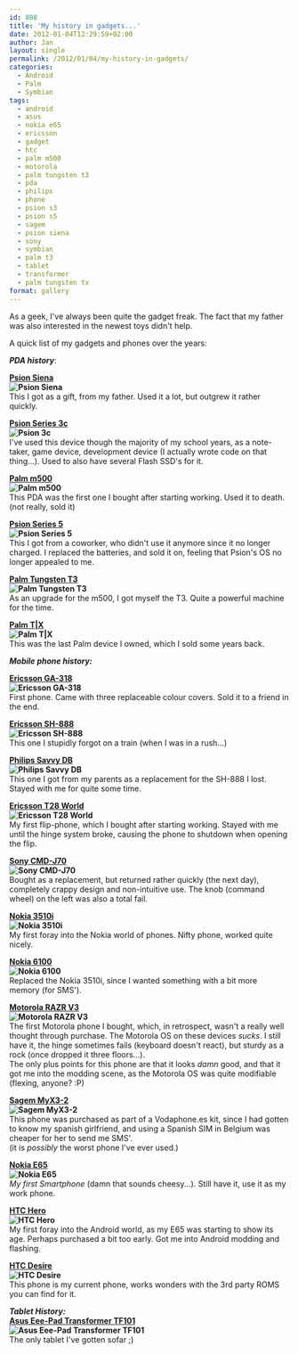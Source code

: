 ```yaml
---
id: 808
title: 'My history in gadgets...'
date: 2012-01-04T12:29:59+02:00
author: Jan
layout: single
permalink: /2012/01/04/my-history-in-gadgets/
categories:
  - Android
  - Palm
  - Symbian
tags:
  - android
  - asus
  - nokia e65
  - ericsson
  - gadget
  - htc
  - palm m500
  - motorola
  - palm tungsten t3
  - pda
  - philips
  - phone
  - psion s3
  - psion s5
  - sagem
  - psion siena
  - sony
  - symbian
  - palm t3
  - tablet
  - transformer
  - palm tungsten tx
format: gallery
---
```

As a geek, I've always been quite the gadget freak. The fact that my father was also interested in the newest toys didn't help.

A quick list of my gadgets and phones over the years:

**_PDA history_**:

**[Psion Siena](http://en.wikipedia.org/wiki/Psion_Siena)  
![Psion Siena](/assets/images/2012/01/240px-Psion_Siena_512k_4f08.jpg "Psion Siena")**  
This I got as a gift, from my father. Used it a lot, but outgrew it rather quickly.

**[Psion Series 3c](http://en.wikipedia.org/wiki/Psion_Series_3c)  
![Psion 3c](/assets/images/2012/01/Psion_3c_open_17o06-300x258.jpg "Psion 3c")**  
I've used this device though the majority of my school years, as a note-taker, game device, development device (I actually wrote code on that thing...). Used to also have several Flash SSD's for it.

**[Palm m500](http://en.wikipedia.org/wiki/Palm_m500)  
![Palm m500](/assets/images/2012/01/palm-m500.jpg "Palm m500")**  
This PDA was the first one I bought after starting working. Used it to death. (not really, sold it)

**[Psion Series 5](http://en.wikipedia.org/wiki/Psion_Series_5)  
![Psion Series 5](/assets/images/2012/01/series51.jpeg "Psion Series 5")**  
This I got from a coworker, who didn't use it anymore since it no longer charged. I replaced the batteries, and sold it on, feeling that Psion's OS no longer appealed to me.

**[Palm Tungsten T3](http://en.wikipedia.org/wiki/Tungsten_T3#Tungsten_T3)  
![Palm Tungsten T3](/assets/images/2012/01/palm-t3-249x300.jpg "Palm Tungsten T3")**  
As an upgrade for the m500, I got myself the T3. Quite a powerful machine for the time.

**[Palm T|X](http://en.wikipedia.org/wiki/Palm_TX)  
![Palm T|X](/assets/images/2012/01/tx_1.png "Palm T|X")**  
This was the last Palm device I owned, which I sold some years back.

**_Mobile phone history:_**

**[Ericsson GA-318](http://www.gsmarena.com/ericsson_ga_318-99.php)  
![Ericsson GA-318](/assets/images/2012/01/erga318b.gif "Ericsson GA-318")**  
First phone. Came with three replaceable colour covers. Sold it to a friend in the end.

**[Ericsson SH-888](http://www.gsmarena.com/ericsson_sh_888-112.php)  
![Ericsson SH-888](/assets/images/2012/01/ersh888b.gif "Ericsson SH-888")**  
This one I stupidly forgot on a train (when I was in a rush...)

**[Philips Savvy DB](http://www.gsmarena.com/philips_savvy_db-151.php)  
![Philips Savvy DB](/assets/images/2012/01/phsavdbb.gif "Philips Savvy DB")**  
This one I got from my parents as a replacement for the SH-888 I lost. Stayed with me for quite some time.

**[Ericsson T28 World](http://www.gsmarena.com/ericsson_t28_world-118.php)  
![Ericsson T28 World](/assets/images/2012/01/ert28wb.gif "Ericsson T28 World")**  
My first flip-phone, which I bought after starting working. Stayed with me until the hinge system broke, causing the phone to shutdown when opening the flip.

**[Sony CMD-J70](http://www.gsmarena.com/sony_cmd_j70-280.php)  
![Sony CMD-J70](/assets/images/2012/01/soj70.gif "Sony CMD-J70")**  
Bought as a replacement, but returned rather quickly (the next day), completely crappy design and non-intuitive use. The knob (command wheel) on the left was also a total fail.

**[Nokia 3510i](http://www.gsmarena.com/nokia_3510i-344.php)  
![Nokia 3510i](/assets/images/2012/01/no3510i_00.jpg "Nokia 3510i")**  
My first foray into the Nokia world of phones. Nifty phone, worked quite nicely.

**[Nokia 6100](http://www.gsmarena.com/nokia_6100-368.php)  
![Nokia 6100](/assets/images/2012/01/no6100_00.jpg "Nokia 6100")**  
Replaced the Nokia 3510i, since I wanted something with a bit more memory (for SMS').

**[Motorola RAZR V3](http://www.gsmarena.com/motorola_razr_v3-853.php)  
![Motorola RAZR V3](/assets/images/2012/01/motorolav3_black.jpg "Motorola RAZR V3")**  
The first Motorola phone I bought, which, in retrospect, wasn't a really well thought through purchase. The Motorola OS on these devices _sucks_. I still have it, the hinge sometimes fails (keyboard doesn't react), but sturdy as a rock (once dropped it three floors...).  
The only plus points for this phone are that it looks _damn_ good, and that it got me into the modding scene, as the Motorola OS was quite modifiable (flexing, anyone? :P)

**[Sagem MyX3-2](http://www.gsmarena.com/sagem_my_x3_2-631.php)  
![Sagem MyX3-2](/assets/images/2012/01/samyx32_00.jpg "Sagem MyX3-2")**  
This phone was purchased as part of a Vodaphone.es kit, since I had gotten to know my spanish girlfriend, and using a Spanish SIM in Belgium was cheaper for her to send me SMS'.  
(it is _possibly_ the worst phone I've ever used.)

**[Nokia E65](http://www.gsmarena.com/nokia_e65-1860.php)  
![Nokia E65](/assets/images/2012/01/nokia-e65-00.jpg "Nokia E65")**  
_My first Smartphone_ (damn that sounds cheesy...). Still have it, use it as my work phone.

**[HTC Hero](http://www.gsmarena.com/htc_hero-2861.php)  
![HTC Hero](/assets/images/2012/01/htc-hero-0.jpg "HTC Hero")**  
My first foray into the Android world, as my E65 was starting to show its age. Perhaps purchased a bit too early. Got me into Android modding and flashing.

**[HTC Desire](http://www.gsmarena.com/htc_desire-3077.php)  
![HTC Desire](/assets/images/2012/01/HTC-Desire-1.jpg "HTC Desire")**  
This phone is my current phone, works wonders with the 3rd party ROMS you can find for it.

**_Tablet History:_**  
**[Asus Eee-Pad Transformer TF101](http://www.gsmarena.com/asus_eee_pad_transformer_tf101-3936.php)  
![Asus Eee-Pad Transformer TF101](/assets/images/2012/01/asus-transformer-1.jpg "Asus Eee-Pad Transformer TF101")**  
The only tablet I've gotten sofar ;)